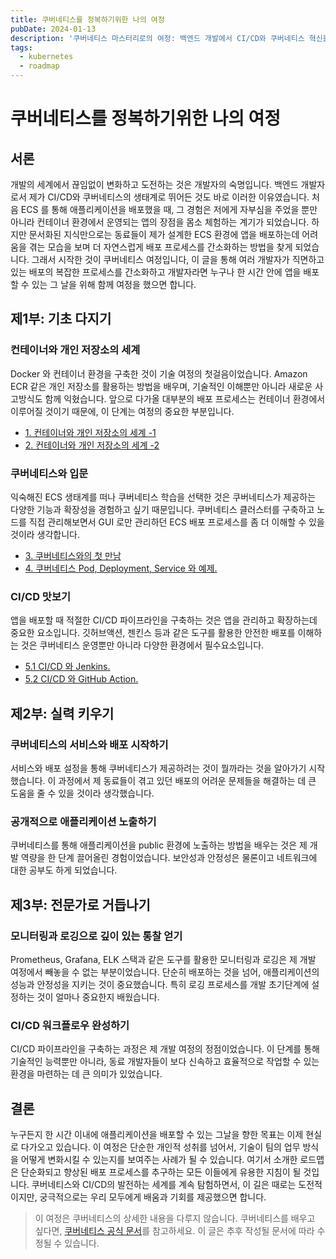 ```yaml
---
title: 쿠버네티스를 정복하기위한 나의 여정
pubDate: 2024-01-13
description: '쿠버네티스 마스터리로의 여정: 백엔드 개발에서 CI/CD와 쿠버네티스 혁신을 통해 동료들의 배포 과정을 간소화하는 방법을 공유합니다.'
tags:
  - kubernetes
  - roadmap
---
```


# 쿠버네티스를 정복하기위한 나의 여정

## 서론

개발의 세계에서 끊임없이 변화하고 도전하는 것은 개발자의 숙명입니다. 백엔드 개발자로서 제가 CI/CD와 쿠버네티스의 생태계로 뛰어든 것도 바로 이러한 이유였습니다.
처음 ECS 를 통해 애플리케이션을 배포했을 때, 그 경험은 저에게 자부심을 주었을 뿐만 아니라 컨테이너 환경에서 운영되는 앱의 장점을 몸소 체험하는 계기가 되었습니다.
하지만 문서화된 지식만으로는 동료들이 제가 설계한 ECS 환경에 앱을 배포하는데 어려움을 겪는 모습을 보며 더 자연스럽게 배포 프로세스를 간소화하는 방법을 찾게 되었습니다.
그래서 시작한 것이 쿠버네티스 여정입니다, 이 글을 통해 여러 개발자가 직면하고 있는 배포의 복잡한 프로세스를 간소화하고 개발자라면 누구나 한 시간 안에 앱을 배포할 수 있는 그 날을 위해 함께 여정을 했으면 합니다.

## 제1부: 기초 다지기

### 컨테이너와 개인 저장소의 세계

Docker 와 컨테이너 환경을 구축한 것이 기술 여정의 첫걸음이었습니다. Amazon ECR 같은 개인 저장소를 활용하는 방법을 배우며, 기술적인 이해뿐만 아니라 새로운 사고방식도 함께 익혔습니다.
앞으로 다가올 대부분의 배포 프로세스는 컨테이너 환경에서 이루어질 것이기 때문에, 이 단계는 여정의 중요한 부분입니다.

- [1. 컨테이너와 개인 저장소의 세계 -1](/blog/kubernetes/1_container_and_private_repository)
- [2. 컨테이너와 개인 저장소의 세계 -2](/blog/kubernetes/2_container_and_private_repository_practices)

### 쿠버네티스와 입문

익숙해진 ECS 생태계를 떠나 쿠버네티스 학습을 선택한 것은 쿠버네티스가 제공하는 다양한 기능과 확장성을 경험하고 싶기 때문입니다.
쿠버네티스 클러스터를 구축하고 노드를 직접 관리해보면서 GUI 로만 관리하던 ECS 배포 프로세스를 좀 더 이해할 수 있을 것이라 생각합니다.

- [3. 쿠버네티스와의 첫 만남](/blog/kubernetes/3_first_encounter_with_kubernetes)
- [4. 쿠버네티스 Pod, Deployment, Service 와 예제.](/blog/kubernetes/4kubernetes_pod_deployment_service)

### CI/CD 맛보기

앱을 배포할 때 적절한 CI/CD 파이프라인을 구축하는 것은 앱을 관리하고 확장하는데 중요한 요소입니다.
깃허브액션, 젠킨스 등과 같은 도구를 활용한 안전한 배포를 이해하는 것은 쿠버네티스 운영뿐만 아니라 다양한 환경에서 필수요소입니다.

- [5.1 CI/CD 와 Jenkins.](/blog/kubernetes/5basic_for_ci_cd)
- [5.2 CI/CD 와 GitHub Action.](/blog/kubernetes/5-2cicd_and_githubaction)

## 제2부: 실력 키우기

### 쿠버네티스의 서비스와 배포 시작하기

서비스와 배포 설정을 통해 쿠버네티스가 제공하려는 것이 뭘까라는 것을 알아가기 시작했습니다.
이 과정에서 제 동료들이 겪고 있던 배포의 어려운 문제들을 해결하는 데 큰 도움을 줄 수 있을 것이라 생각했습니다.

### 공개적으로 애플리케이션 노출하기

쿠버네티스를 통해 애플리케이션을 public 환경에 노출하는 방법을 배우는 것은 제 개발 역량을 한 단계 끌어올린 경험이었습니다.
보안성과 안정성은 물론이고 네트워크에 대한 공부도 하게 되었습니다.

## 제3부: 전문가로 거듭나기

### 모니터링과 로깅으로 깊이 있는 통찰 얻기

Prometheus, Grafana, ELK 스택과 같은 도구를 활용한 모니터링과 로깅은 제 개발 여정에서 빼놓을 수 없는 부분이었습니다.
단순히 배포하는 것을 넘어, 애플리케이션의 성능과 안정성을 지키는 것이 중요했습니다.
특히 로깅 프로세스를 개발 초기단계에 설정하는 것이 얼마나 중요한지 배웠습니다.

### CI/CD 워크플로우 완성하기

CI/CD 파이프라인을 구축하는 과정은 제 개발 여정의 정점이었습니다. 이 단계를 통해 기술적인 능력뿐만 아니라, 동료 개발자들이 보다 신속하고 효율적으로 작업할 수 있는 환경을 마련하는 데 큰 의미가 있었습니다.

## 결론

누구든지 한 시간 이내에 애플리케이션을 배포할 수 있는 그날을 향한 목표는 이제 현실로 다가오고 있습니다.
이 여정은 단순한 개인적 성취를 넘어서, 기술이 팀의 업무 방식을 어떻게 변화시킬 수 있는지를 보여주는 사례가 될 수 있습니다. 여기서 소개한 로드맵은 단순화되고 향상된 배포 프로세스를 추구하는 모든 이들에게 유용한 지침이 될 것입니다.
쿠버네티스와 CI/CD의 발전하는 세계를 계속 탐험하면서, 이 길은 때로는 도전적이지만, 궁극적으로는 우리 모두에게 배움과 기회를 제공했으면 합니다.


> 이 여정은 쿠버네티스의 상세한 내용을 다루지 않습니다. 쿠버네티스를 배우고 싶다면, [쿠버네티스 공식 문서](https://kubernetes.io/ko/docs/home/)를 참고하세요.
> 이 글은 추후 작성될 문서에 따라 수정될 수 있습니다.
